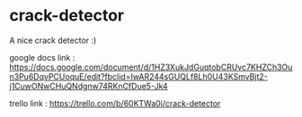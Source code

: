 # crack-detector
A nice crack detector :)

google docs link : https://docs.google.com/document/d/1HZ3XukJdGuqtobCRUvc7KHZCh3Oun3Pu6DqvPCUoquE/edit?fbclid=IwAR244sGUQLf8Lh0U43KSmvBjt2-j1CuwONwCHuQNdgnw74RKnCfDue5-Jk4

trello link : https://trello.com/b/60KTWa0j/crack-detector
